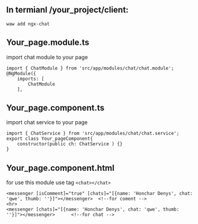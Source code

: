 ## In termianl /your_project/client:
```
waw add ngx-chat
```
## Your_page.module.ts
import chat module to your page
```
import { ChatModule } from 'src/app/modules/chat/chat.module';
@NgModule({
	imports: [
		ChatModule
	],
```
## Your_page.component.ts
import chat service to your page
```
import { ChatService } from 'src/app/modules/chat/chat.service';
export class Your_pageComponent{
	constructor(public ch: ChatService ) {}
}
```
## Your_page.component.html
for use this module use tag ```<chat></chat> ```
```
<messenger [isComment]="true" [chats]="[{name: 'Honchar Denys', chat: 'qwe', thumb: ''}]"></messenger>  <!--for coment -->
<hr>
<messenger [chats]="[{name: 'Honchar Denys', chat: 'qwe', thumb: ''}]"></messenger>      <!--for chat -->
```

